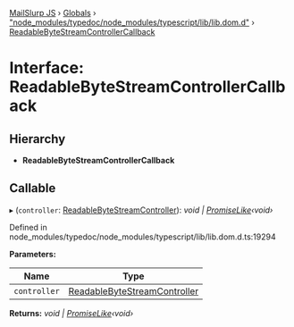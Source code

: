 [MailSlurp JS](../README.md) › [Globals](../globals.md) › ["node_modules/typedoc/node_modules/typescript/lib/lib.dom.d"](../modules/_node_modules_typedoc_node_modules_typescript_lib_lib_dom_d_.md) › [ReadableByteStreamControllerCallback](_node_modules_typedoc_node_modules_typescript_lib_lib_dom_d_.readablebytestreamcontrollercallback.md)

# Interface: ReadableByteStreamControllerCallback

## Hierarchy

* **ReadableByteStreamControllerCallback**

## Callable

▸ (`controller`: [ReadableByteStreamController](_node_modules_typedoc_node_modules_typescript_lib_lib_dom_d_.readablebytestreamcontroller.md)): *void | [PromiseLike](_node_modules_typedoc_node_modules_typescript_lib_lib_es5_d_.promiselike.md)‹void›*

Defined in node_modules/typedoc/node_modules/typescript/lib/lib.dom.d.ts:19294

**Parameters:**

Name | Type |
------ | ------ |
`controller` | [ReadableByteStreamController](_node_modules_typedoc_node_modules_typescript_lib_lib_dom_d_.readablebytestreamcontroller.md) |

**Returns:** *void | [PromiseLike](_node_modules_typedoc_node_modules_typescript_lib_lib_es5_d_.promiselike.md)‹void›*
